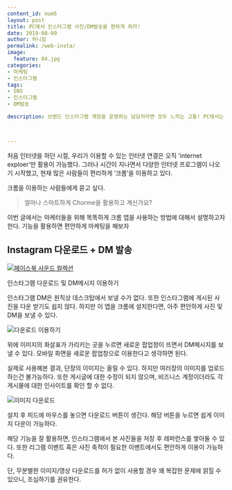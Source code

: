 ```yaml
---
content_id: num5
layout: post
title: PC에서 인스타그램 사진/DM발송을 편하게 하자!
date: 2019-08-09
author: 허니킴
permalink: /web-insta/
image:
  feature: 04.jpg
categories:
- 마케팅
- 인스타그램
tags:
- SNS
- 인스타그램
- DM발송

description: 브랜드 인스타그램 계정을 운영하는 담당자라면 모두 느끼는 고통! PC에서는 왜! 인스타그램이 안되는거야!! 라는 말을 해방시켜줄 앱이 등장했습니다. 이제는 편안하게 PC에서 인스타그램 사진다운 및 DM을 발송해보세요~



---
```




처음 인터넷을 하던 시절, 우리가 이용할 수 있는 인터넷 연결은 오직 ‘internet exploer’만 활용이 가능했다. 그러나 시간이 지나면서 다양한 인터넷 프로그램이 나오기 시작했고, 현재 많은 사람들이 편리하게 ‘크롬’을 이용하고 있다.

크롬을 이용하는 사람들에게 묻고 싶다.

> 얼마나 스마트하게 Chorme을 활용하고 계신가요?

이번 글에서는 마케터들을 위해 똑똑하게 크롬 앱을 사용하는 방법에 대해서 설명하고자 한다. 기능을 활용하면 편안하게 마케팅을 해보자

## Instagram 다운로드 + DM 발송

[![페이스북 사운드 컬렉션](https://socialmediaexplorer.com/wp-content/uploads/2018/11/Instagram-automation.png)](https://chrome.google.com/webstore/detail/downloader-for-instagram/olkpikmlhoaojbbmmpejnimiglejmboe)

인스타그램 다운로드 및 DM메시지 이용하기

인스타그램 DM은 원칙상 데스크탑에서 보낼 수가 없다. 또한 인스타그램에 게시된 사진을 다운 받기도 쉽지 않다. 하지만 이 앱을 크롬에 설치한다면, 아주 편안하게 사진 및 DM을 보낼 수 있다.

![다운로드 이용하기](https://lh3.googleusercontent.com/ESTjK53xscd5bdU5XvtIvfKHr5gQPJDghl8cxLz0ImZxgvxxNjIanUgkwLKVG9IqqxDgNCXxTg=w640-h400-e365)

위에 이미지의 화살표가 가리키는 곳을 누르면 새로운 팝업창이 뜨면서 DM메시지를 보낼 수 있다. 모바일 화면을 새로운 팝업창으로 이용한다고 생각하면 된다.

실제로 사용해본 결과, 단장의 이미지는 올릴 수 있다. 하지만 여러장의 이미지를 업로드 하는건 불가능하다. 또한 게시글에 대한 수정이 되지 않으며, 비즈니스 계정이더라도 각 게시물에 대한 인사이트를 확인 할 수 없다.

![이미지 다운로드](https://lh3.googleusercontent.com/8V-y2dx51ZpfB3o-4yfu4oqx1RM8FOjwbMAIIL1CEfnKX6lNiM-TfQCjOQwnHbwVkBsjRGab7A=w640-h400-e365)

설치 후 피드에 마우스를 놓으면 다운로드 버튼이 생긴다. 해당 버튼을 누르면 쉽게 이미지 다운이 가능하다.

해당 기능을 잘 활용하면, 인스타그램에서 본 사진들을 저장 후 레퍼런스를 쌓아둘 수 있다. 또한 리그램 이벤트 혹은 사진 축적이 필요한 이벤트에서도 편안하게 이용이 가능하다.

단, 무분별한 이미지/영상 다운로드를 허가 없이 사용할 경우 꽤 복잡한 문제에 얽힐 수 있으니, 조심하기를 권유한다.
